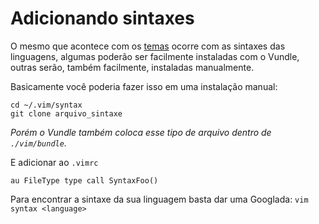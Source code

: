 # Adicionando sintaxes

O mesmo que acontece com os [temas](/mudando-o-tema.md) ocorre com as sintaxes das linguagens, algumas poderão ser facilmente instaladas com o Vundle, outras serão, também facilmente, instaladas manualmente.

Basicamente você poderia fazer isso em uma instalação manual:

```
cd ~/.vim/syntax
git clone arquivo_sintaxe
```

*Porém o Vundle também coloca esse tipo de arquivo dentro de `./vim/bundle`.*

E adicionar ao `.vimrc`

```
au FileType type call SyntaxFoo()
```

Para encontrar a sintaxe da sua linguagem basta dar uma Googlada: `vim syntax <language>`